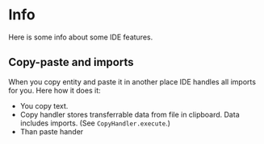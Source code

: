 # Info
Here is some info about some IDE features.

## Copy-paste and imports
When you copy entity and paste it in another place IDE handles all imports for you. Here how it does it:
- You copy text.
- Copy handler stores transferrable data from file in clipboard. Data includes imports. (See `CopyHandler.execute`.)
- Than paste hander